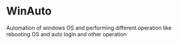# WinAuto
Automation of windows OS and performing different operation like rebooting OS and auto login and other operation
